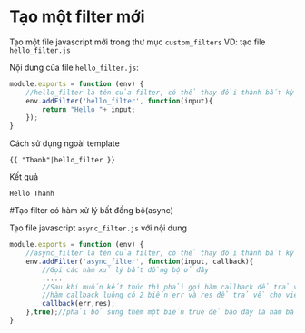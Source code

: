 # Tạo một filter mới

Tạo một file javascript mới trong thư mục `custom_filters` VD: tạo file `hello_filter.js`

Nội dung của file `hello_filter.js`:

```js
module.exports = function (env) {
    //hello_filter là tên của filter, có thể thay đổi thành bất kỳ tên khác
    env.addFilter('hello_filter', function(input){
        return "Hello "+ input;
    });
}
```

Cách sử dụng ngoài template
```
{{ "Thanh"|hello_filter }}
```

Kết quả

```
Hello Thanh
```

#Tạo filter có hàm xử lý bất đồng bộ(async)

Tạo file javascript `async_filter.js` với nội dung

```js
module.exports = function (env) {
    //async_filter là tên của filter, có thể thay đổi thành bất kỳ tên khác
    env.addFilter('async_filter', function(input, callback){
        //Gọi các hàm xử lý bất đồng bộ ở đây
        .....
        //Sau khi muốn kết thúc thì phải gọi hàm callback để trả về kết quả
        //hàm callback luông có 2 biến err và res để trả về cho view
        callback(err,res);
    },true);//phải bổ sung thêm một biến true để báo đây là hàm bất đồng bộ
}
```

